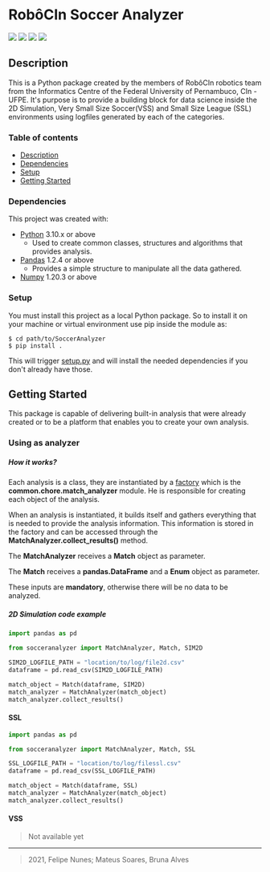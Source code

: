 # RobôCIn Soccer Analyzer
![](https://img.shields.io/badge/version-v2.0.0-success)
![](https://img.shields.io/badge/python-v3.10-blue)
![](https://img.shields.io/badge/pandas-v1.2.4-informational)
![](https://img.shields.io/badge/numpy-v1.20.3-yellow)

## Description  
This is a Python package created by the members of RobôCIn robotics team
from the Informatics Centre of the Federal University of Pernambuco, CIn - UFPE.
It's purpose is to provide a building block for data science inside the 
2D Simulation, Very Small Size Soccer(VSS) and Small Size League (SSL) 
environments using logfiles generated by each of the categories.

### Table of contents
* [Description](#description)
* [Dependencies](#dependencies)
* [Setup](#setup)
* [Getting Started](#getting-started)

### Dependencies
This project was created with:
- [Python](https://www.python.org/) 3.10.x or above
    - Used to create common classes, structures and algorithms that provides 
    analysis.
- [Pandas](https://pandas.pydata.org/) 1.2.4 or above
    - Provides a simple structure to manipulate all the data gathered. 
- [Numpy](https://numpy.org/) 1.20.3 or above

### Setup
You must install this project as a local Python package. So to install it
on your machine or virtual environment use pip inside the module as:

```
$ cd path/to/SoccerAnalyzer
$ pip install .
```
This will trigger [setup.py](https://github.com/robocin/SoccerAnalyzer/blob/master/setup.py) and will install the needed
dependencies if you don't already have those.
## Getting Started
This package is capable of delivering built-in analysis that were already
created or to be a platform that enables you to create your own analysis.

### Using as analyzer
##### How it works?
Each analysis is a class, they are instantiated by a [factory](https://refactoring.guru/design-patterns/factory-method)
which is the **common.chore.match_analyzer** module. He is responsible for
creating each object of the analysis.

When an analysis is instantiated, it builds itself and gathers everything that is
needed to provide the analysis information. This information is stored in the factory and can be
accessed through the **MatchAnalyzer.collect_results()** method. 

The **MatchAnalyzer** receives a **Match** object as parameter.

The **Match** receives a **pandas.DataFrame** and a **Enum** object as parameter.

These inputs are **mandatory**, otherwise there will be no data to be analyzed.

##### 2D Simulation code example

```python
import pandas as pd

from socceranalyzer import MatchAnalyzer, Match, SIM2D

SIM2D_LOGFILE_PATH = "location/to/log/file2d.csv"
dataframe = pd.read_csv(SIM2D_LOGFILE_PATH)

match_object = Match(dataframe, SIM2D)
match_analyzer = MatchAnalyzer(match_object)
match_analyzer.collect_results()
```
#### SSL
```python
import pandas as pd

from socceranalyzer import MatchAnalyzer, Match, SSL

SSL_LOGFILE_PATH = "location/to/log/filessl.csv"
dataframe = pd.read_csv(SSL_LOGFILE_PATH)

match_object = Match(dataframe, SSL)
match_analyzer = MatchAnalyzer(match_object)
match_analyzer.collect_results()
```

#### VSS
> Not available yet

---
> 2021, Felipe Nunes; Mateus Soares, Bruna Alves

